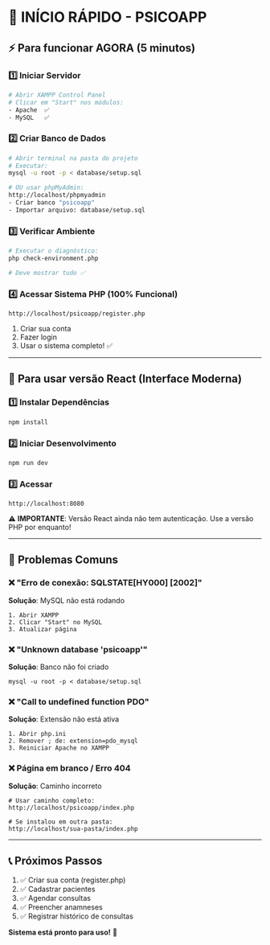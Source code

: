 # 🚀 INÍCIO RÁPIDO - PSICOAPP

## ⚡ Para funcionar AGORA (5 minutos)

### 1️⃣ Iniciar Servidor
```bash
# Abrir XAMPP Control Panel
# Clicar em "Start" nos módulos:
- Apache  ✅
- MySQL   ✅
```

### 2️⃣ Criar Banco de Dados
```bash
# Abrir terminal na pasta do projeto
# Executar:
mysql -u root -p < database/setup.sql

# OU usar phpMyAdmin:
http://localhost/phpmyadmin
- Criar banco "psicoapp"
- Importar arquivo: database/setup.sql
```

### 3️⃣ Verificar Ambiente
```bash
# Executar o diagnóstico:
php check-environment.php

# Deve mostrar tudo ✅
```

### 4️⃣ Acessar Sistema PHP (100% Funcional)
```
http://localhost/psicoapp/register.php
```
1. Criar sua conta
2. Fazer login
3. Usar o sistema completo! ✅

---

## 🎨 Para usar versão React (Interface Moderna)

### 1️⃣ Instalar Dependências
```bash
npm install
```

### 2️⃣ Iniciar Desenvolvimento
```bash
npm run dev
```

### 3️⃣ Acessar
```
http://localhost:8080
```

⚠️ **IMPORTANTE**: Versão React ainda não tem autenticação.
Use a versão PHP por enquanto!

---

## 🐛 Problemas Comuns

### ❌ "Erro de conexão: SQLSTATE[HY000] [2002]"
**Solução**: MySQL não está rodando
```
1. Abrir XAMPP
2. Clicar "Start" no MySQL
3. Atualizar página
```

### ❌ "Unknown database 'psicoapp'"
**Solução**: Banco não foi criado
```
mysql -u root -p < database/setup.sql
```

### ❌ "Call to undefined function PDO"
**Solução**: Extensão não está ativa
```
1. Abrir php.ini
2. Remover ; de: extension=pdo_mysql
3. Reiniciar Apache no XAMPP
```

### ❌ Página em branco / Erro 404
**Solução**: Caminho incorreto
```
# Usar caminho completo:
http://localhost/psicoapp/index.php

# Se instalou em outra pasta:
http://localhost/sua-pasta/index.php
```

---

## 📞 Próximos Passos

1. ✅ Criar sua conta (register.php)
2. ✅ Cadastrar pacientes
3. ✅ Agendar consultas
4. ✅ Preencher anamneses
5. ✅ Registrar histórico de consultas

**Sistema está pronto para uso!** 🎉
